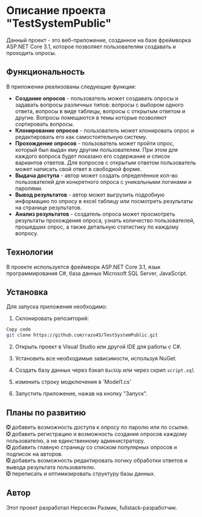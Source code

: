 # Описание проекта "TestSystemPublic"  
Данный проект - это веб-приложение, созданное на базе фреймворка ASP.NET Core 3.1, которое позволяет пользователям создавать и проходить опросы.  

## Функциональность
В приложении реализованы следующие функции:

* **Создание опросов** - пользователь может создавать опросы и задавать вопросы различных типов: вопросы с выбором одного ответа, вопросы в виде таблицы, вопросы с открытым ответом и другие. Вопросы помещаются в темы которые позволяют сортировать вопросы.  
* **Клонирование опросов** - пользователь может клонировать опрос и редактировать его как самостоятельную систему.  
* **Прохождение опросов** - пользователь может пройти опрос, который был выдан ему другим пользователем. При этом для каждого вопроса будет показано его содержание и список вариантов ответов. Для вопросов с открытым ответом пользователь может написать свой ответ в свободной форме.  
* **Выдача доступа** - автор может создать определённое кол-во пользователей для конкретного опроса с уникальными логинами и паролями.  
* **Вывод результатов** - автор может выгрузить подробную информацию по опросу в excel таблицу или посмотреть результаты на странице результатов.  
* **Анализ результатов** - создатель опроса может просмотреть результаты прохождения опроса, узнать количество пользователей, прошедших опрос, а также детальную статистику по каждому вопросу.  

## Технологии  
В проекте используется фреймворк ASP.NET Core 3.1, язык программирования C#, база данных Microsoft SQL Server, JavaScript.  

## Установка
Для запуска приложения необходимо:

1. Склонировать репозиторий:
```bash
Copy code
git clone https://github.com/razo45/TestSystemPublic.git
```
2. Открыть проект в Visual Studio или другой IDE для работы с C#.

3. Установить все необходимые зависимости, используя NuGet.

4. Создать базу данных через бэкап `BackUp` или через скрип `script.sql`

5. изменить строку модключения в 'Model1.cs'

4. Запустить приложение, нажав на кнопку "Запуск".  
## Планы по развитию   
:negative_squared_cross_mark: добавить возможность доступа к опросу по паролю или по ссылке.  
:negative_squared_cross_mark: добавить регистрацию и возможность создания опросов каждому пользователю, а не единственному администратору.  
:negative_squared_cross_mark: добавить главную страницу со списком популярных опросов и подписок на авторов.  
:negative_squared_cross_mark: добавить возможность редактировать логику обработки ответов и вывода результата пользователю.  
:negative_squared_cross_mark: переписать и оптимизировать структуру базы данных.  
## Автор
Этот проект разработал Нерсесян Размик, fullstack-разработчик.  

